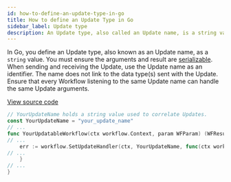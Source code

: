 ```yaml
---
id: how-to-define-an-update-type-in-go
title: How to define an Update Type in Go
sidebar_label: Update type
description: An Update type, also called an Update name, is a string value.
---
```


In Go, you define an Update type, also known as an Update name, as a `string` value.
You must ensure the arguments and result are [serializable](/concepts/what-is-a-data-converter).
When sending and receiving the Update, use the Update name as an identifier.
The name does not link to the data type(s) sent with the Update.
Ensure that every Workflow listening to the same Update name can handle the same Update arguments.

<a class="dacx-source-link" href="https://github.com/temporalio/documentation-samples-go/blob/main/yourupdate/your_updatable_workflow_dacx.go">View source code</a>

```go
// YourUpdateName holds a string value used to correlate Updates.
const YourUpdateName = "your_update_name"
// ...
func YourUpdatableWorkflow(ctx workflow.Context, param WFParam) (WFResult, error) {
// ...
	err := workflow.SetUpdateHandler(ctx, YourUpdateName, func(ctx workflow.Context, arg YourUpdateArg) (YourUpdateResult, error) {
// ...
	}
// ...
}
```
